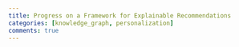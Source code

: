 ```yaml
---
title: Progress on a Framework for Explainable Recommendations
categories: [knowledge_graph, personalization]
comments: true
---
```



